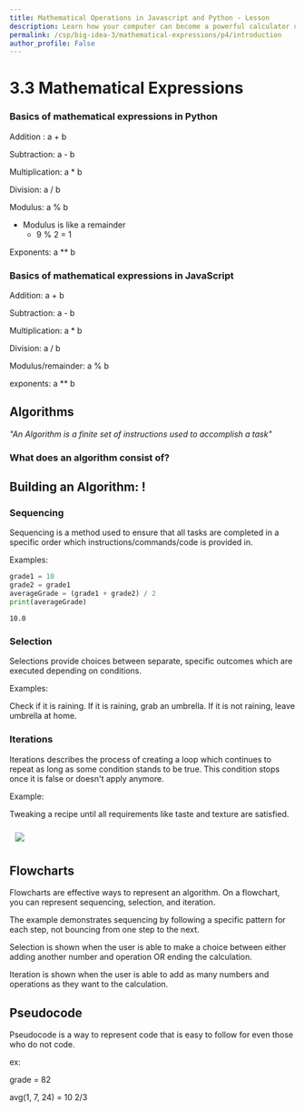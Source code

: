 ```yaml
---
title: Mathematical Operations in Javascript and Python - Lesson
description: Learn how your computer can become a powerful calculator using mathematical operations in both Javascript and Python programming languages.
permalink: /csp/big-idea-3/mathematical-expressions/p4/introduction
author_profile: False
---
```


# 3.3 Mathematical Expressions

### Basics of mathematical expressions in Python

Addition : a + b

Subtraction: a - b

Multiplication: a * b 

Division: a / b

Modulus: a % b
 - Modulus is like a remainder
    - 9 % 2 = 1

Exponents: a ** b 

### Basics of mathematical expressions in JavaScript

Addition: a + b

Subtraction: a - b

Multiplication: a * b

Division: a / b

Modulus/remainder: a % b 

exponents: a ** b

## Algorithms 

*"An Algorithm is a finite set of instructions used to accomplish a task"*

### What does an algorithm consist of?

## Building an Algorithm: !

### Sequencing
 
Sequencing is a method used to ensure that all tasks are completed in a specific order which instructions/commands/code is provided in.

Examples:



```python
grade1 = 10
grade2 = grade1
averageGrade = (grade1 + grade2) / 2
print(averageGrade)
```

    10.0


### Selection

Selections provide choices between separate, specific outcomes which are executed depending on conditions. 

Examples:

Check if it is raining.
If it is raining, grab an umbrella.
If it is not raining, leave umbrella at home.

### Iterations

Iterations describes the process of creating a loop which continues to repeat as long as some condition stands to be true. This condition stops once it is false or doesn't apply anymore.

Example:

Tweaking a recipe until all requirements like taste and texture are satisfied.



<img src="{{ site.baseurl }}/images/about/3.3diagram.png" style="max-width:300px; margin:10px;">

## Flowcharts

Flowcharts are effective ways to represent an algorithm. On a flowchart, you can represent sequencing, selection, and iteration. 

The example demonstrates sequencing by following a specific pattern for each step, not bouncing from one step to the next. 

Selection is shown when the user is able to make a choice between either adding another number and operation OR ending the calculation.

Iteration is shown when the user is able to add as many numbers and operations as they want to the calculation.

## Pseudocode

Pseudocode is a way to represent code that is easy to follow for even those who do not code. 

ex: 

grade = 82

avg(1, 7, 24) = 10 2/3


